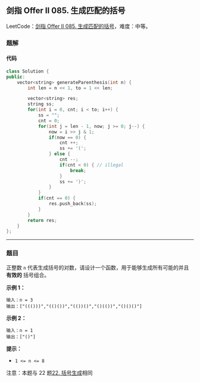 ## 剑指 Offer II 085. 生成匹配的括号

LeetCode：[剑指 Offer II 085. 生成匹配的括号](https://leetcode.cn/problems/IDBivT/)，难度：中等。

### 题解

#### 代码

```c++
class Solution {
public:
    vector<string> generateParenthesis(int n) {
        int len = n << 1, to = 1 << len;

        vector<string> res;
        string ss;
        for(int i = 0, cnt; i < to; i++) {
            ss = "";
            cnt = 0;
            for(int j = len - 1, now; j >= 0; j--) {
                now = i >> j & 1;
                if(now == 0) {
                    cnt ++;
                    ss += '('; 
                } else {
                    cnt --;
                    if(cnt < 0) { // illegal
                        break;
                    }
                    ss += ')';
                }
            }
            if(cnt == 0) {
                res.push_back(ss);
            }
        }
        return res;
    }
};
```



---



### 题目

正整数 `n` 代表生成括号的对数，请设计一个函数，用于能够生成所有可能的并且 **有效的** 括号组合。

 

**示例 1：**

```
输入：n = 3
输出：["((()))","(()())","(())()","()(())","()()()"]
```

**示例 2：**

```
输入：n = 1
输出：["()"]
```

 

**提示：**

- `1 <= n <= 8`

 

注意：本题与 22 题[22. 括号生成](https://leetcode-cn.com/problems/generate-parentheses/)相同


